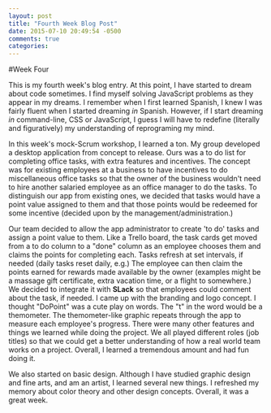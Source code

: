```yaml
---
layout: post
title: "Fourth Week Blog Post"
date: 2015-07-10 20:49:54 -0500
comments: true
categories: 
---
```

#Week Four

This is my fourth week's blog entry.  At this point, I have started to dream about code sometimes.  I find myself solving JavaScript problems as they appear in my dreams.  I remember when I first learned Spanish, I knew I was fairly fluent when I started dreaming *in* Spanish.  However, if I start dreaming *in* command-line, CSS or JavaScript, I guess I will have to redefine (literally and figuratively) my understanding of reprograming my mind.  

In this week's mock-Scrum workshop, I learned a ton.  My group developed a desktop application from concept to release.  Ours was a to do list for completing office tasks, with extra features and incentives.  The concept was for existing employees at a business to have incentives to do miscellaneous office tasks so that the owner of the business wouldn't need to hire another salaried employee as an office manager to do the tasks.  To distinguish our app from existing ones, we decided that tasks would have a point value assigned to them and that those points would be redeemed for some incentive (decided upon by the management/administration.)

Our team decided to allow the app administrator to create 'to do' tasks and assign a point value to them.  Like a Trello board, the task cards get moved from a to do column to a "done" column as an employee chooses them and claims the points for completing each.  Tasks refresh at set intervals, if needed (daily tasks reset daily, e.g.)  The employee can then claim the points earned for rewards made available by the owner (examples might be a massage gift certificate, extra vacation time, or a flight to somewhere.)  We decided to integrate it with **SLack** so that employees could comment about the task, if needed.  I came up with the branding and logo concept. I thought "DoPoint" was a cute play on words.  The "t" in the word would be a themometer.  The themometer-like graphic repeats through the app to measure each employee's progress.  There were many other features and things we learned while doing the project.  We all played different roles (job titles) so that we could get a better understanding of how a real world team works on a project.  Overall, I learned a tremendous amount and had fun doing it. 

We also started on basic design.  Although I have studied graphic design and fine arts, and am an artist, I learned several new things.  I refreshed my memory about color theory and other design concepts.  Overall, it was a great week. 